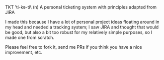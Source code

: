 TKT \'ti-kə-ti\ (n)
A personal ticketing system with principles adapted from JIRA

I made this because I have a lot of personal project ideas floating around in my head and needed a tracking system; I saw JIRA and thought that would be good, but also a bit too robust for my relatively simple purposes, so I made one from scratch.

Please feel free to fork it, send me PRs if you think you have a nice improvement, etc.

